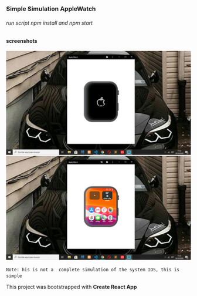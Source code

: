 ### Simple Simulation AppleWatch 


###### run script npm install and npm start 

#### screenshots 

!["applewatch screen"](./screen.png)
!["applewatch screen"](./screen1.png)


`Note: his is not a  complete simulation of the system IOS, this is simple`

This project was bootstrapped with **Create React App**
